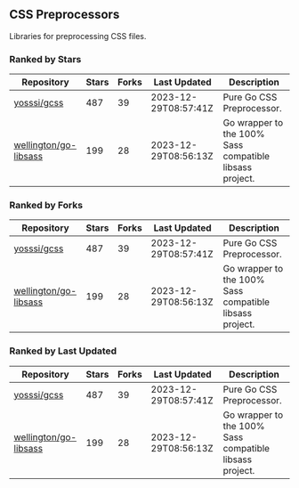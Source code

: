 ## CSS Preprocessors

Libraries for preprocessing CSS files.

### Ranked by Stars

| Repository | Stars | Forks | Last Updated | Description | 
|------------|-------|-------|--------------|-------------|
| [yosssi/gcss](https://github.com/yosssi/gcss) | 487 | 39 | 2023-12-29T08:57:41Z |  Pure Go CSS Preprocessor. |
| [wellington/go-libsass](https://github.com/wellington/go-libsass) | 199 | 28 | 2023-12-29T08:56:13Z |  Go wrapper to the 100% Sass compatible libsass project. |

### Ranked by Forks

| Repository | Stars | Forks | Last Updated | Description | 
|------------|-------|-------|--------------|-------------|
| [yosssi/gcss](https://github.com/yosssi/gcss) | 487 | 39 | 2023-12-29T08:57:41Z |  Pure Go CSS Preprocessor. |
| [wellington/go-libsass](https://github.com/wellington/go-libsass) | 199 | 28 | 2023-12-29T08:56:13Z |  Go wrapper to the 100% Sass compatible libsass project. |

### Ranked by Last Updated

| Repository | Stars | Forks | Last Updated | Description | 
|------------|-------|-------|--------------|-------------|
| [yosssi/gcss](https://github.com/yosssi/gcss) | 487 | 39 | 2023-12-29T08:57:41Z |  Pure Go CSS Preprocessor. |
| [wellington/go-libsass](https://github.com/wellington/go-libsass) | 199 | 28 | 2023-12-29T08:56:13Z |  Go wrapper to the 100% Sass compatible libsass project. |

